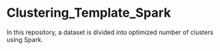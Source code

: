 # Clustering_Template_Spark
In this repository, a dataset is divided into optimized number of clusters using Spark.
